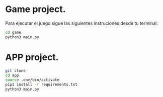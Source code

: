# Game project.

Para ejecutar el juego sigue las siguientes instruciones desde tu terminal:

```sh
cd game
python3 main.py
```
# APP project.
```sh
git clone
cd app 
source .env/bin/activate
pip3 install -r requirements.txt
python3 main.py
```